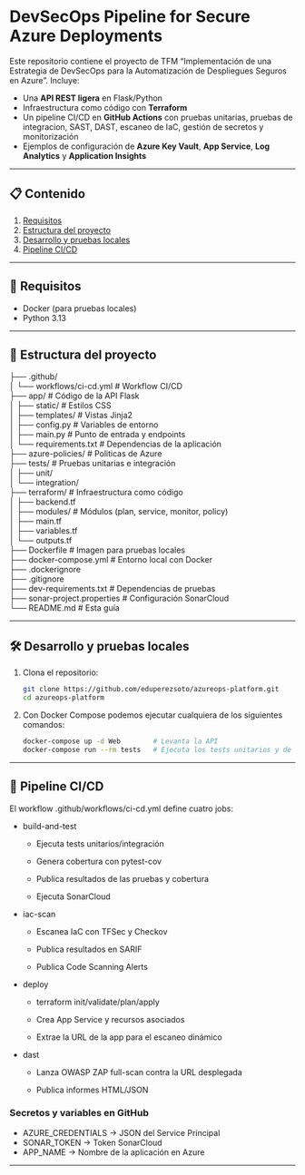 # DevSecOps Pipeline for Secure Azure Deployments

Este repositorio contiene el proyecto de TFM “Implementación de una Estrategia de DevSecOps para la Automatización de Despliegues Seguros en Azure”. Incluye:

- Una **API REST ligera** en Flask/Python  
- Infraestructura como código con **Terraform**  
- Un pipeline CI/CD en **GitHub Actions** con pruebas unitarias, pruebas de integracion, SAST, DAST, escaneo de IaC, gestión de secretos y monitorización  
- Ejemplos de configuración de **Azure Key Vault**, **App Service**, **Log Analytics** y **Application Insights**  

---

## 📋 Contenido

1. [Requisitos](#-requisitos)  
2. [Estructura del proyecto](#-estructura-del-proyecto)  
3. [Desarrollo y pruebas locales](#-desarrollo-y-pruebas-locales)  
4. [Pipeline CI/CD](#-pipeline-cicd)  


---

## 🚀 Requisitos
- Docker (para pruebas locales)  
- Python 3.13   

---

## 📂 Estructura del proyecto


├── .github/  
│ └── workflows/ci-cd.yml # Workflow CI/CD  
├── app/ # Código de la API Flask  
│ ├── static/ # Estilos CSS  
│ ├── templates/ # Vistas Jinja2   
│ ├── config.py # Variables de entorno  
│ ├── main.py # Punto de entrada y endpoints  
│ └── requirements.txt # Dependencias de la aplicación  
├── azure-policies/ # Politicas de Azure  
├── tests/ # Pruebas unitarias e integración  
│ ├── unit/  
│ └── integration/  
├── terraform/ # Infraestructura como código  
│ ├── backend.tf  
│ ├── modules/ # Módulos (plan, service, monitor, policy)  
│ ├── main.tf  
│ ├── variables.tf  
│ └── outputs.tf  
├── Dockerfile # Imagen para pruebas locales  
├── docker-compose.yml # Entorno local con Docker  
├── .dockerignore  
├── .gitignore  
├── dev-requirements.txt # Dependencias de pruebas  
├── sonar-project.properties # Configuración SonarCloud  
└── README.md # Esta guía  


---

## 🛠️ Desarrollo y pruebas locales

1. Clona el repositorio:  
   ```bash
   git clone https://github.com/eduperezsoto/azureops-platform.git
   cd azureops-platform
   ```

2. Con Docker Compose podemos ejecutar cualquiera de los siguientes comandos:

    ```bash
    docker-compose up -d Web        # Levanta la API
    docker-compose run --rm tests   # Ejecuta los tests unitarios y de integracion
    ```
---

## 🔄 Pipeline CI/CD
El workflow .github/workflows/ci-cd.yml define cuatro jobs:

- build-and-test

    - Ejecuta tests unitarios/integración

    - Genera cobertura con pytest-cov

    - Publica resultados de las pruebas y cobertura

    - Ejecuta SonarCloud

- iac-scan

    - Escanea IaC con TFSec y Checkov

    - Publica resultados en SARIF

    - Publica Code Scanning Alerts

- deploy

    - terraform init/validate/plan/apply

    - Crea App Service y recursos asociados

    - Extrae la URL de la app para el escaneo dinámico

- dast

    - Lanza OWASP ZAP full-scan contra la URL desplegada

    - Publica informes HTML/JSON


### Secretos y variables en GitHub
- AZURE_CREDENTIALS → JSON del Service Principal
- SONAR_TOKEN → Token SonarCloud
- APP_NAME → Nombre de la aplicación en Azure

---